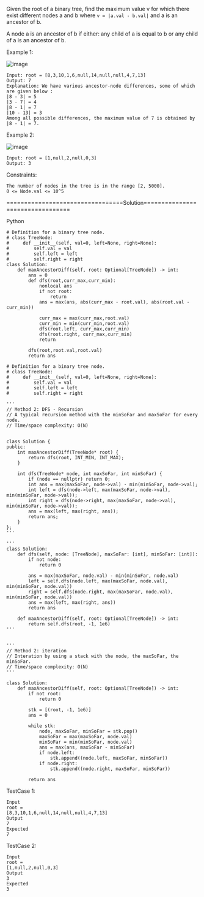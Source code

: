 Given the root of a binary tree, find the maximum value v for which there exist different nodes a and b where ```v = |a.val - b.val|``` and a is an ancestor of b.

A node a is an ancestor of b if either: any child of a is equal to b or any child of a is an ancestor of b.

 

Example 1:

![image](https://github.com/Pughal/leetcode_solutions/assets/22728867/d5371e40-1db7-4517-8b32-148b88baf66b)

```
Input: root = [8,3,10,1,6,null,14,null,null,4,7,13]
Output: 7
Explanation: We have various ancestor-node differences, some of which are given below :
|8 - 3| = 5
|3 - 7| = 4
|8 - 1| = 7
|10 - 13| = 3
Among all possible differences, the maximum value of 7 is obtained by |8 - 1| = 7.
```

Example 2:

![image](https://github.com/Pughal/leetcode_solutions/assets/22728867/f60dc1b8-9738-4677-b37f-08090cc65490)

```
Input: root = [1,null,2,null,0,3]
Output: 3
``` 

Constraints:
```
The number of nodes in the tree is in the range [2, 5000].
0 <= Node.val <= 10^5
```



=================================Solution=================================

Python

```
# Definition for a binary tree node.
# class TreeNode:
#     def __init__(self, val=0, left=None, right=None):
#         self.val = val
#         self.left = left
#         self.right = right
class Solution:
    def maxAncestorDiff(self, root: Optional[TreeNode]) -> int:
        ans = 0
        def dfs(root,curr_max,curr_min):
            nonlocal ans
            if not root:
                return 
            ans = max(ans, abs(curr_max - root.val), abs(root.val - curr_min)) 
            
            curr_max = max(curr_max,root.val)
            curr_min = min(curr_min,root.val)
            dfs(root.left, curr_max,curr_min)
            dfs(root.right, curr_max,curr_min)
            return 
        
        dfs(root,root.val,root.val)
        return ans
```

```
# Definition for a binary tree node.
# class TreeNode:
#     def __init__(self, val=0, left=None, right=None):
#         self.val = val
#         self.left = left
#         self.right = right

'''
// Method 2: DFS - Recursion 
// A typical recursion method with the minSoFar and maxSoFar for every node. 
// Time/space complexity: O(N)


class Solution {
public: 
    int maxAncestorDiff(TreeNode* root) {
        return dfs(root, INT_MIN, INT_MAX); 
    }

    int dfs(TreeNode* node, int maxSoFar, int minSoFar) {
        if (node == nullptr) return 0; 
        int ans = max(maxSoFar, node->val) - min(minSoFar, node->val); 
        int left = dfs(node->left, max(maxSoFar, node->val), min(minSoFar, node->val)); 
        int right = dfs(node->right, max(maxSoFar, node->val), min(minSoFar, node->val)); 
        ans = max(left, max(right, ans));  
        return ans; 
    }
};
'''

'''
class Solution:
    def dfs(self, node: [TreeNode], maxSoFar: [int], minSoFar: [int]):
        if not node:
            return 0 
        
        ans = max(maxSoFar, node.val) - min(minSoFar, node.val) 
        left = self.dfs(node.left, max(maxSoFar, node.val), min(minSoFar, node.val))
        right = self.dfs(node.right, max(maxSoFar, node.val), min(minSoFar, node.val))
        ans = max(left, max(right, ans)) 
        return ans 

    def maxAncestorDiff(self, root: Optional[TreeNode]) -> int:
        return self.dfs(root, -1, 1e6)
''' 


'''
// Method 2: iteration 
// Interation by using a stack with the node, the maxSoFar, the minSoFar. 
// Time/space complexity: O(N)
''' 

class Solution:
    def maxAncestorDiff(self, root: Optional[TreeNode]) -> int:
        if not root:
            return 0 

        stk = [(root, -1, 1e6)] 
        ans = 0 

        while stk:
            node, maxSoFar, minSoFar = stk.pop() 
            maxSoFar = max(maxSoFar, node.val)
            minSoFar = min(minSoFar, node.val) 
            ans = max(ans, maxSoFar - minSoFar) 
            if node.left:
                stk.append((node.left, maxSoFar, minSoFar))
            if node.right:
                stk.append((node.right, maxSoFar, minSoFar))  
        
        return ans 
```

TestCase 1:
```
Input
root =
[8,3,10,1,6,null,14,null,null,4,7,13]
Output
7
Expected
7
```

TestCase 2:
```
Input
root =
[1,null,2,null,0,3]
Output
3
Expected
3
```
